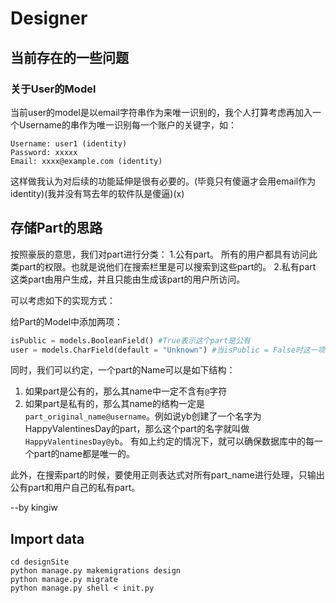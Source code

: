# Designer


## 当前存在的一些问题

### 关于User的Model
当前user的model是以email字符串作为来唯一识别的，我个人打算考虑再加入一个Username的串作为唯一识别每一个账户的关键字，如：
```
Username: user1 (identity)
Password: xxxxx
Email: xxxx@example.com (identity)
```
这样做我认为对后续的功能延伸是很有必要的。(毕竟只有傻逼才会用email作为identity)(我并没有骂去年的软件队是傻逼)(x)

## 存储Part的思路
按照豪辰的意思，我们对part进行分类：
1.公有part。
所有的用户都具有访问此类part的权限。也就是说他们在搜索栏里是可以搜索到这些part的。
2.私有part
这类part由用户生成，并且只能由生成该part的用户所访问。

可以考虑如下的实现方式：

给Part的Model中添加两项：
```python
isPublic = models.BooleanField() #True表示这个part是公有
user = models.CharField(default = "Unknown") #当isPublic = False时这一项记录的则是创建这个part的用户的用户名
```
同时，我们可以约定，一个part的Name可以是如下结构：
1. 如果part是公有的，那么其name中一定不含有`@`字符
2. 如果part是私有的，那么其name的结构一定是`part_original_name@username`。例如说yb创建了一个名字为HappyValentinesDay的part，那么这个part的名字就叫做`HappyValentinesDay@yb`。
有如上约定的情况下，就可以确保数据库中的每一个part的name都是唯一的。

此外，在搜索part的时候，要使用正则表达式对所有part_name进行处理，只输出公有part和用户自己的私有part。

--by kingiw

## Import data

```shell
cd designSite
python manage.py makemigrations design
python manage.py migrate
python manage.py shell < init.py
```
